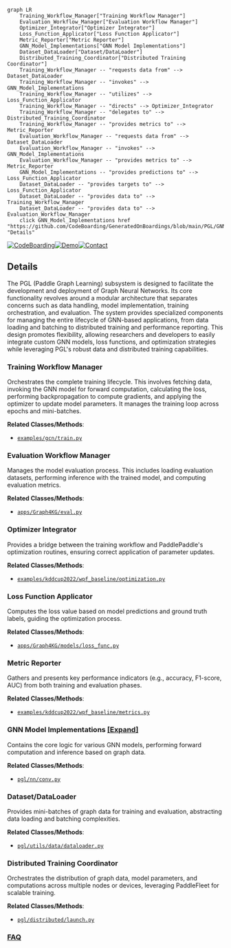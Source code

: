 ```mermaid
graph LR
    Training_Workflow_Manager["Training Workflow Manager"]
    Evaluation_Workflow_Manager["Evaluation Workflow Manager"]
    Optimizer_Integrator["Optimizer Integrator"]
    Loss_Function_Applicator["Loss Function Applicator"]
    Metric_Reporter["Metric Reporter"]
    GNN_Model_Implementations["GNN Model Implementations"]
    Dataset_DataLoader["Dataset/DataLoader"]
    Distributed_Training_Coordinator["Distributed Training Coordinator"]
    Training_Workflow_Manager -- "requests data from" --> Dataset_DataLoader
    Training_Workflow_Manager -- "invokes" --> GNN_Model_Implementations
    Training_Workflow_Manager -- "utilizes" --> Loss_Function_Applicator
    Training_Workflow_Manager -- "directs" --> Optimizer_Integrator
    Training_Workflow_Manager -- "delegates to" --> Distributed_Training_Coordinator
    Training_Workflow_Manager -- "provides metrics to" --> Metric_Reporter
    Evaluation_Workflow_Manager -- "requests data from" --> Dataset_DataLoader
    Evaluation_Workflow_Manager -- "invokes" --> GNN_Model_Implementations
    Evaluation_Workflow_Manager -- "provides metrics to" --> Metric_Reporter
    GNN_Model_Implementations -- "provides predictions to" --> Loss_Function_Applicator
    Dataset_DataLoader -- "provides targets to" --> Loss_Function_Applicator
    Dataset_DataLoader -- "provides data to" --> Training_Workflow_Manager
    Dataset_DataLoader -- "provides data to" --> Evaluation_Workflow_Manager
    click GNN_Model_Implementations href "https://github.com/CodeBoarding/GeneratedOnBoardings/blob/main/PGL/GNN_Model_Implementations.md" "Details"
```

[![CodeBoarding](https://img.shields.io/badge/Generated%20by-CodeBoarding-9cf?style=flat-square)](https://github.com/CodeBoarding/GeneratedOnBoardings)[![Demo](https://img.shields.io/badge/Try%20our-Demo-blue?style=flat-square)](https://www.codeboarding.org/demo)[![Contact](https://img.shields.io/badge/Contact%20us%20-%20contact@codeboarding.org-lightgrey?style=flat-square)](mailto:contact@codeboarding.org)

## Details

The PGL (Paddle Graph Learning) subsystem is designed to facilitate the development and deployment of Graph Neural Networks. Its core functionality revolves around a modular architecture that separates concerns such as data handling, model implementation, training orchestration, and evaluation. The system provides specialized components for managing the entire lifecycle of GNN-based applications, from data loading and batching to distributed training and performance reporting. This design promotes flexibility, allowing researchers and developers to easily integrate custom GNN models, loss functions, and optimization strategies while leveraging PGL's robust data and distributed training capabilities.

### Training Workflow Manager
Orchestrates the complete training lifecycle. This involves fetching data, invoking the GNN model for forward computation, calculating the loss, performing backpropagation to compute gradients, and applying the optimizer to update model parameters. It manages the training loop across epochs and mini-batches.


**Related Classes/Methods**:

- <a href="https://github.com/PaddlePaddle/PGL/blob/main/examples/gcn/train.py" target="_blank" rel="noopener noreferrer">`examples/gcn/train.py`</a>


### Evaluation Workflow Manager
Manages the model evaluation process. This includes loading evaluation datasets, performing inference with the trained model, and computing evaluation metrics.


**Related Classes/Methods**:

- <a href="https://github.com/PaddlePaddle/PGL/blob/main/apps/Graph4KG/eval.py" target="_blank" rel="noopener noreferrer">`apps/Graph4KG/eval.py`</a>


### Optimizer Integrator
Provides a bridge between the training workflow and PaddlePaddle's optimization routines, ensuring correct application of parameter updates.


**Related Classes/Methods**:

- <a href="https://github.com/PaddlePaddle/PGL/blob/main/examples/kddcup2022/wpf_baseline/optimization.py" target="_blank" rel="noopener noreferrer">`examples/kddcup2022/wpf_baseline/optimization.py`</a>


### Loss Function Applicator
Computes the loss value based on model predictions and ground truth labels, guiding the optimization process.


**Related Classes/Methods**:

- <a href="https://github.com/PaddlePaddle/PGL/blob/main/apps/Graph4KG/models/loss_func.py" target="_blank" rel="noopener noreferrer">`apps/Graph4KG/models/loss_func.py`</a>


### Metric Reporter
Gathers and presents key performance indicators (e.g., accuracy, F1-score, AUC) from both training and evaluation phases.


**Related Classes/Methods**:

- <a href="https://github.com/PaddlePaddle/PGL/blob/main/examples/kddcup2022/wpf_baseline/metrics.py" target="_blank" rel="noopener noreferrer">`examples/kddcup2022/wpf_baseline/metrics.py`</a>


### GNN Model Implementations [[Expand]](./GNN_Model_Implementations.md)
Contains the core logic for various GNN models, performing forward computation and inference based on graph data.


**Related Classes/Methods**:

- <a href="https://github.com/PaddlePaddle/PGL/blob/main/pgl/nn/conv.py" target="_blank" rel="noopener noreferrer">`pgl/nn/conv.py`</a>


### Dataset/DataLoader
Provides mini-batches of graph data for training and evaluation, abstracting data loading and batching complexities.


**Related Classes/Methods**:

- <a href="https://github.com/PaddlePaddle/PGL/blob/main/pgl/utils/data/dataloader.py" target="_blank" rel="noopener noreferrer">`pgl/utils/data/dataloader.py`</a>


### Distributed Training Coordinator
Orchestrates the distribution of graph data, model parameters, and computations across multiple nodes or devices, leveraging PaddleFleet for scalable training.


**Related Classes/Methods**:

- <a href="https://github.com/PaddlePaddle/PGL/blob/main/pgl/distributed/launch.py" target="_blank" rel="noopener noreferrer">`pgl/distributed/launch.py`</a>




### [FAQ](https://github.com/CodeBoarding/GeneratedOnBoardings/tree/main?tab=readme-ov-file#faq)